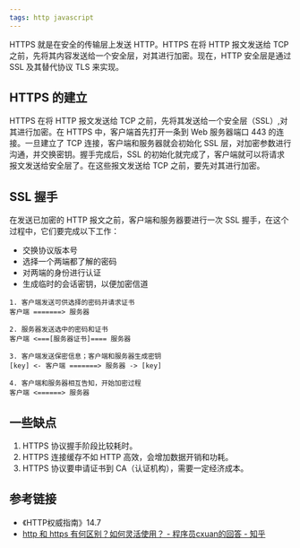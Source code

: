 ```yaml
---
tags: http javascript
---
```

HTTPS 就是在安全的传输层上发送 HTTP。HTTPS 在将 HTTP 报文发送给 TCP 之前，先将其内容发送给一个安全层，对其进行加密。现在，HTTP 安全层是通过 SSL 及其替代协议 TLS 来实现。

## HTTPS 的建立
HTTPS 在将 HTTP 报文发送给 TCP 之前，先将其发送给一个安全层（SSL）,对其进行加密。在 HTTPS 中，客户端首先打开一条到 Web 服务器端口 443 的连接。一旦建立了 TCP 连接，客户端和服务器就会初始化 SSL 层，对加密参数进行沟通，并交换密钥。握手完成后，SSL 的初始化就完成了，客户端就可以将请求报文发送给安全层了。在这些报文发送给 TCP 之前，要先对其进行加密。  

## SSL 握手
在发送已加密的 HTTP 报文之前，客户端和服务器要进行一次 SSL 握手，在这个过程中，它们要完成以下工作：

- 交换协议版本号
- 选择一个两端都了解的密码
- 对两端的身份进行认证
- 生成临时的会话密钥，以便加密信道

```
1. 客户端发送可供选择的密码并请求证书
客户端 =======> 服务器

2. 服务器发送选中的密码和证书
客户端 <===[服务器证书]==== 服务器  

3. 客户端发送保密信息；客户端和服务器生成密钥
[key] <- 客户端 =======> 服务器 -> [key]

4. 客户端和服务器相互告知，开始加密过程
客户端 <======> 服务器
```

## 一些缺点
1. HTTPS 协议握手阶段比较耗时。
2. HTTPS 连接缓存不如 HTTP 高效，会增加数据开销和功耗。
3. HTTPS 协议要申请证书到 CA（认证机构），需要一定经济成本。

## 参考链接
- 《HTTP权威指南》14.7
- [http 和 https 有何区别？如何灵活使用？ - 程序员cxuan的回答 - 知乎](https://www.zhihu.com/question/19577317/answer/1157658840)